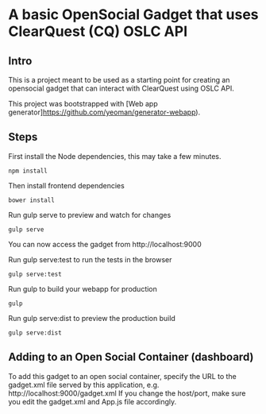 # A basic OpenSocial Gadget that uses ClearQuest (CQ) OSLC API
## Intro
This is a project meant to be used as a starting point for creating an opensocial gadget that can interact with ClearQuest using OSLC API.

This project was bootstrapped with [Web app generator]https://github.com/yeoman/generator-webapp).

## Steps 
First install the Node dependencies, this may take a few minutes.
```
npm install
```

Then install frontend dependencies
```
bower install
```

Run gulp serve to preview and watch for changes
```
gulp serve
```
You can now access the gadget from http://localhost:9000

Run gulp serve:test to run the tests in the browser
```
gulp serve:test
```
Run gulp to build your webapp for production
```
gulp
```
Run gulp serve:dist to preview the production build
```
gulp serve:dist
```

## Adding to an Open Social Container (dashboard)
To add this gadget to an open social container, specify the URL to the gadget.xml file served by this application, e.g.
http://localhost:9000/gadget.xml
If you change the host/port, make sure you edit the gadget.xml and App.js file accordingly.
